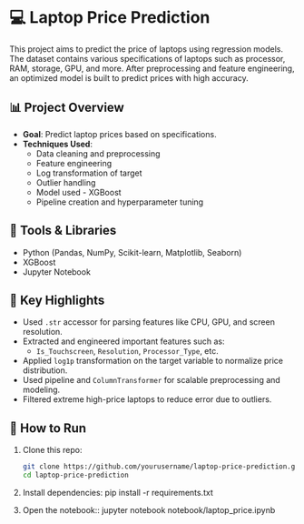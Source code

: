 # 💻 Laptop Price Prediction 

This project aims to predict the price of laptops using regression models. The dataset contains various specifications of laptops such as processor, RAM, storage, GPU, and more. After preprocessing and feature engineering, an optimized model is built to predict prices with high accuracy.

## 📊 Project Overview

- **Goal**: Predict laptop prices based on specifications.
- **Techniques Used**:
  - Data cleaning and preprocessing
  - Feature engineering
  - Log transformation of target
  - Outlier handling
  - Model used - XGBoost
  - Pipeline creation and hyperparameter tuning


## 🔧 Tools & Libraries

- Python (Pandas, NumPy, Scikit-learn, Matplotlib, Seaborn)
- XGBoost
- Jupyter Notebook


## 📌 Key Highlights

- Used `.str` accessor for parsing features like CPU, GPU, and screen resolution.
- Extracted and engineered important features such as:
  - `Is_Touchscreen`, `Resolution`, `Processor_Type`, etc.
- Applied `log1p` transformation on the target variable to normalize price distribution.
- Used pipeline and `ColumnTransformer` for scalable preprocessing and modeling.
- Filtered extreme high-price laptops to reduce error due to outliers.

## 🚀 How to Run

1. Clone this repo:
   ```bash
   git clone https://github.com/yourusername/laptop-price-prediction.git
   cd laptop-price-prediction
   
2. Install dependencies:
   pip install -r requirements.txt
   
3. Open the notebook::
   jupyter notebook notebook/laptop_price.ipynb
